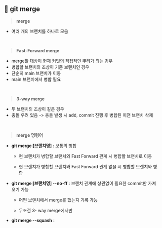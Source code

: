 ## 📄 git merge

> **merge**

- 여러 개의 브랜치를 하나로 모음
<br>

> **Fast-Forward merge**
 
- merge할 대상이 현재 커밋의 직접적인 뿌리가 되는 경우 
- 병합할 브랜치의 조상이 기준 브랜치인 경우
- 단순히 main 브랜치가 이동 
- main 브랜치에서 병합 필요
<br>

> **3-way merge**

- 두 브랜치의 조상이 같은 경우  
- 충돌 우려 있음 
-> 충돌 발생 시 add, commit 진행 후 병합된 이전 브랜치 삭제
<br>

> **merge 명령어**

- **git merge [브랜치명]** : 보통의 병합

  - 현 브랜치가 병합할 브랜치와 Fast Forward 관계 시 병합할 브랜치로 이동

  - 현 브랜치가 병합할 브랜치와 Fast Forward 관계 없을 시 병합할 브랜치와 병합

- **git merge [브랜치명] --no-ff** : 브랜치 관계에 상관없이 필요한 commit만 가져오기 가능 

  - 어떤 브랜치에서 merge를 했는지 기록 가능

  - 무조건 3- way merge에서만 

- **git merge --squash** : 
